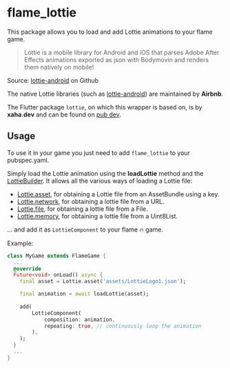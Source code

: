 # flame_lottie

This package allows you to load and add Lottie animations to your flame game.

> Lottie is a mobile library for Android and iOS that parses Adobe After Effects animations
exported as json with Bodymovin and renders them natively on mobile!

Source: [lottie-android](https://github.com/airbnb/lottie-android) on Github


The native Lottie libraries (such as [lottie-android](https://github.com/airbnb/lottie-android))
are maintained by **Airbnb**.

The Flutter package ``lottie``, on which this wrapper is based on, is by **xaha.dev** and can be
found on [pub dev](https://pub.dev/packages/lottie).


## Usage

To use it in your game you just need to add `flame_lottie` to your pubspec.yaml.

Simply load the Lottie animation using the **loadLottie** method and the
[LottieBuilder](https://pub.dev/documentation/lottie/latest/lottie/LottieBuilder-class.html). It
allows all the various ways of loading a Lottie file:

- [Lottie.asset](https://pub.dev/documentation/lottie/latest/lottie/Lottie/asset.html), for
obtaining a Lottie file from an AssetBundle using a key.
- [Lottie.network](https://pub.dev/documentation/lottie/latest/lottie/Lottie/network.html), for
obtaining a lottie file from a URL.
- [Lottie.file](https://pub.dev/documentation/lottie/latest/lottie/Lottie/file.html), for obtaining
 a lottie file from a File.
- [Lottie.memory](https://pub.dev/documentation/lottie/latest/lottie/Lottie/memory.html), for
obtaining a lottie file from a Uint8List.

... and add it as `LottieComponent` to your flame 🔥 game.

Example:

```dart
class MyGame extends FlameGame {
  ...
  @override
  Future<void> onLoad() async {
    final asset = Lottie.asset('assets/LottieLogo1.json');

    final animation = await loadLottie(asset);
    
    add(
        LottieComponent(
            composition: animation,
            repeating: true, // continuously loop the animation
        ),
    );
  }
  ...
}
```

